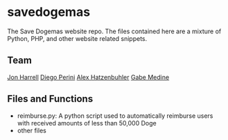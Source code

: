 # savedogemas


The Save Dogemas website repo. The files contained here are a mixture of Python, PHP, and other website related snippets.

## Team

[Jon Harrell](https://github.com/jbharrell92)
[Diego Perini](https://github.com/diegoperini)
[Alex Hatzenbuhler](https://github.com/ahatzz11)
[Gabe Medine](https://github.com/GabeMedine)



## Files and Functions



* reimburse.py: A python script used to automatically reimburse users with received amounts of less than 50,000 Doge
* other files
